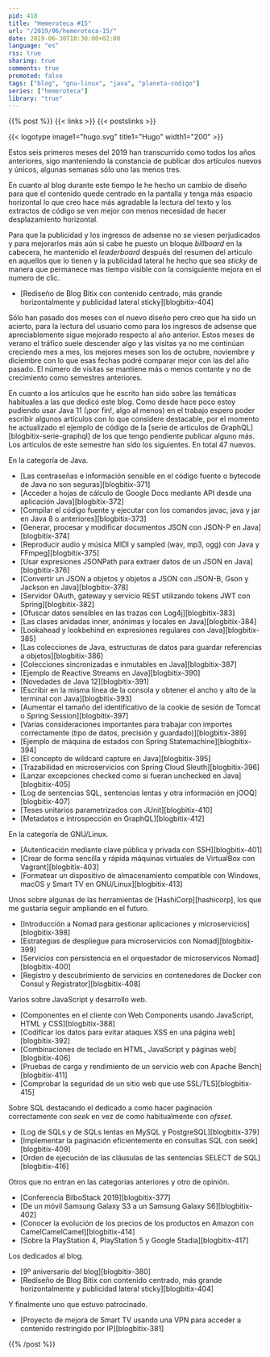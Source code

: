 ```yaml
---
pid: 418
title: "Hemeroteca #15"
url: "/2019/06/hemeroteca-15/"
date: 2019-06-30T10:30:00+02:00
language: "es"
rss: true
sharing: true
comments: true
promoted: false
tags: ["blog", "gnu-linux", "java", "planeta-codigo"]
series: ["hemeroteca"]
library: "true"
---
```


{{% post %}}
{{< links >}}
{{< postslinks >}}

{{< logotype image1="hugo.svg" title1="Hugo" width1="200" >}}

Estos seis primeros meses del 2019 han transcurrido como todos los años anteriores, sigo manteniendo la constancia de publicar dos artículos nuevos y únicos, algunas semanas sólo uno las menos tres.

En cuanto al blog durante este tiempo le he hecho un cambio de diseño para que el contenido quede centrado en la pantalla y tenga más espacio horizontal lo que creo hace más agradable la lectura del texto y los extractos de código se ven mejor con menos necesidad de hacer desplazamiento horizontal. 

Para que la publicidad y los ingresos de adsense no se viesen perjudicados y para mejorarlos más aún si cabe he puesto un bloque _billboard_ en la cabecera, he mantenido el _leaderboard_ después del resumen del articulo en aquellos que lo tienen y la publicidad lateral he hecho que sea _sticky_ de manera que permanece mas tiempo visible con la consiguiente mejora en el numero de clic.

* [Rediseño de Blog Bitix con contenido centrado, más grande horizontalmente y publicidad lateral sticky][blogbitix-404]

Sólo han pasado dos meses con el nuevo diseño pero creo que ha sido un acierto, para la lectura del usuario como para los ingresos de adsense que apreciablemente sigue mejorado respecto al año anterior. Estos meses de verano el tráfico suele descender algo y las visitas ya no me continúan creciendo mes a mes, los mejores meses son los de octubre, noviembre y diciembre con lo que esas fechas podré comparar mejor con las del año pasado. El número de visitas se mantiene más o menos contante y no de crecimiento como semestres anteriores.

En cuanto a los artículos que he escrito han sido sobre las temáticas habituales a las que dedicó este blog. Como desde hace poco estoy pudiendo usar Java 11 (¡por fin!, algo al menos) en el trabajo espero poder escribir algunos artículos con lo que considere destacable, por el momento he actualizado el ejemplo de código de la [serie de artículos de GraphQL][blogbitix-serie-graphql] de los que tengo pendiente publicar alguno más. Los artículos de este semestre han sido los siguientes. En total 47 nuevos.

En la categoría de Java.

* [Las contraseñas e información sensible en el código fuente o bytecode de Java no son seguras][blogbitix-371]
* [Acceder a hojas de cálculo de Google Docs mediante API desde una aplicación Java][blogbitix-372]
* [Compilar el código fuente y ejecutar con los comandos javac, java y jar en Java 8 o anteriores][blogbitix-373]
* [Generar, procesar y modificar documentos JSON con JSON-P en Java][blogbitix-374]
* [Reproducir audio y música MIDI y sampled (wav, mp3, ogg) con Java y FFmpeg][blogbitix-375]
* [Usar expresiones JSONPath para extraer datos de un JSON en Java][blogbitix-376]
* [Convertir un JSON a objetos y objetos a JSON con JSON-B, Gson y Jackson en Java][blogbitix-378]
* [Servidor OAuth, gateway y servicio REST utilizando tokens JWT con Spring][blogbitix-382]
* [Ofuscar datos sensibles en las trazas con Log4j][blogbitix-383]
* [Las clases anidadas inner, anónimas y locales en Java][blogbitix-384]
* [Lookahead y lookbehind en expresiones regulares con Java][blogbitix-385]
* [Las colecciones de Java, estructuras de datos para guardar referencias a objetos][blogbitix-386]
* [Colecciones sincronizadas e inmutables en Java][blogbitix-387]
* [Ejemplo de Reactive Streams en Java][blogbitix-390]
* [Novedades de Java 12][blogbitix-391]
* [Escribir en la misma línea de la consola y obtener el ancho y alto de la terminal con Java][blogbitix-393]
* [Aumentar el tamaño del identificativo de la cookie de sesión de Tomcat o Spring Session][blogbitix-397]
* [Varias consideraciones importantes para trabajar con importes correctamente (tipo de datos, precisión y guardado)][blogbitix-389]
* [Ejemplo de máquina de estados con Spring Statemachine][blogbitix-394]
* [El concepto de wildcard capture en Java][blogbitix-395]
* [Trazabilidad en microservicios con Spring Cloud Sleuth][blogbitix-396]
* [Lanzar excepciones checked como si fueran unchecked en Java][blogbitix-405]
* [Log de sentencias SQL, sentencias lentas y otra información en jOOQ][blogbitix-407]
* [Teses unitarios parametrizados con JUnit][blogbitix-410]
* [Metadatos e introspección en GraphQL][blogbitix-412]

En la categoría de GNU/Linux.

* [Autenticación mediante clave pública y privada con SSH][blogbitix-401]
* [Crear de forma sencilla y rápida máquinas virtuales de VirtualBox con Vagrant][blogbitix-403]
* [Formatear un dispositivo de almacenamiento compatible con Windows, macOS y Smart TV en GNU/Linux][blogbitix-413]

Unos sobre algunas de las herramientas de [HashiCorp][hashicorp], los que me gustaría seguir ampliando en el futuro.

* [Introducción a Nomad para gestionar aplicaciones y microservicios][blogbitix-398]
* [Estrategias de despliegue para microservicios con Nomad][blogbitix-399]
* [Servicios con persistencia en el orquestador de microservicos Nomad][blogbitix-400]
* [Registro y descubrimiento de servicios en contenedores de Docker con Consul y Registrator][blogbitix-408]

Varios sobre JavaScript y desarrollo web.

* [Componentes en el cliente con Web Components usando JavaScript, HTML y CSS][blogbitix-388]
* [Codificar los datos para evitar ataques XSS en una página web][blogbitix-392]
* [Combinaciones de teclado en HTML, JavaScript y páginas web][blogbitix-406]
* [Pruebas de carga y rendimiento de un servicio web con Apache Bench][blogbitix-411]
* [Comprobar la seguridad de un sitio web que use SSL/TLS][blogbitix-415]

Sobre SQL destacando el dedicado a como hacer paginación correctamente con _seek_ en vez de como habitualmente con _ofsset_.

* [Log de SQLs y de SQLs lentas en MySQL y PostgreSQL][blogbitix-379]
* [Implementar la paginación eficientemente en consultas SQL con seek][blogbitix-409]
* [Orden de ejecución de las cláusulas de las sentencias SELECT de SQL][blogbitix-416]

Otros que no entran en las categorias anteriores y otro de opinión.

* [Conferencia BilboStack 2019][blogbitix-377]
* [De un móvil Samsung Galaxy S3 a un Samsung Galaxy S6][blogbitix-402]
* [Conocer la evolución de los precios de los productos en Amazon con CamelCamelCamel][blogbitix-414]
* [Sobre la PlayStation 4, PlayStation 5 y Google Stadia][blogbitix-417]

Los dedicados al blog.

* [9º aniversario del blog][blogbitix-380]
* [Rediseño de Blog Bitix con contenido centrado, más grande horizontalmente y publicidad lateral sticky][blogbitix-404]

Y finalmente uno que estuvo patrocinado.

* [Proyecto de mejora de Smart TV usando una VPN para acceder a contenido restringido por IP][blogbitix-381]

{{% /post %}}
